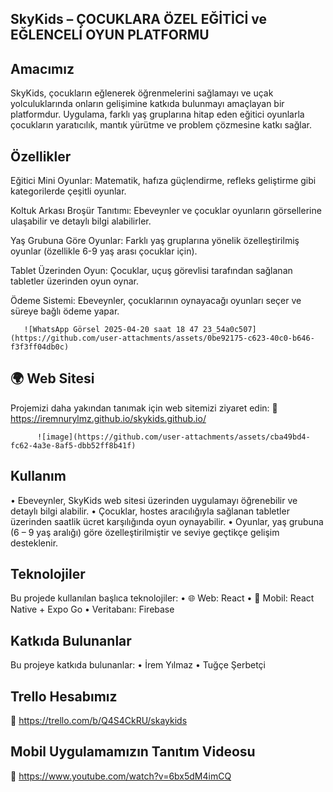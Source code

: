 ## SkyKids – ÇOCUKLARA ÖZEL EĞİTİCİ ve EĞLENCELİ OYUN PLATFORMU

## Amacımız

SkyKids, çocukların eğlenerek öğrenmelerini sağlamayı ve uçak yolculuklarında onların gelişimine katkıda bulunmayı amaçlayan bir platformdur. Uygulama, farklı yaş gruplarına hitap eden eğitici oyunlarla çocukların yaratıcılık, mantık yürütme ve problem çözmesine katkı sağlar.


## Özellikler

Eğitici Mini Oyunlar: Matematik, hafıza güçlendirme, refleks geliştirme gibi kategorilerde çeşitli oyunlar.

Koltuk Arkası Broşür Tanıtımı: Ebeveynler ve çocuklar oyunların görsellerine ulaşabilir ve detaylı bilgi alabilirler.

Yaş Grubuna Göre Oyunlar: Farklı yaş gruplarına yönelik özelleştirilmiş oyunlar (özellikle 6-9 yaş arası çocuklar için).

Tablet Üzerinden Oyun: Çocuklar, uçuş görevlisi tarafından sağlanan tabletler üzerinden oyun oynar.

Ödeme Sistemi: Ebeveynler, çocuklarının oynayacağı oyunları seçer ve süreye bağlı ödeme yapar.

       ![WhatsApp Görsel 2025-04-20 saat 18 47 23_54a0c507](https://github.com/user-attachments/assets/0be92175-c623-40c0-b646-f3f3ff04db0c)



## 🌍 Web Sitesi

Projemizi daha yakından tanımak için web sitemizi ziyaret edin:
🔗 https://iremnurylmz.github.io/skykids.github.io/


          ![image](https://github.com/user-attachments/assets/cba49bd4-fc62-4a3e-8af5-dbb52ff8b41f)



## Kullanım
•	Ebeveynler, SkyKids web sitesi üzerinden uygulamayı öğrenebilir ve detaylı bilgi alabilir.
•	Çocuklar, hostes aracılığıyla sağlanan tabletler üzerinden saatlik ücret karşılığında oyun oynayabilir.
•	Oyunlar, yaş grubuna (6 – 9 yaş aralığı) göre özelleştirilmiştir ve seviye geçtikçe gelişim desteklenir.


## Teknolojiler
Bu projede kullanılan başlıca teknolojiler:
•	🌐 Web: React
•	📱 Mobil: React Native + Expo Go
•	 Veritabanı: Firebase


## Katkıda Bulunanlar

Bu projeye katkıda bulunanlar:
•	İrem Yılmaz
•	 Tuğçe Şerbetçi


## Trello Hesabımız

🔗 https://trello.com/b/Q4S4CkRU/skaykids


## Mobil Uygulamamızın Tanıtım Videosu

 🔗 https://www.youtube.com/watch?v=6bx5dM4imCQ
